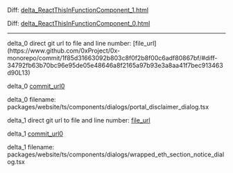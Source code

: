 Diff: [delta_ReactThisInFunctionComponent_1.html](./delta_ReactThisInFunctionComponent_1.html)

Diff: [delta_ReactThisInFunctionComponent_0.html](./delta_ReactThisInFunctionComponent_0.html)

<hr>
delta_0 direct git url to file and line number: [file_url](https://www.github.com/0xProject/0x-monorepo/commit/1f85d31663092b803c8f0f2b8f00c6adf80867bf/#diff-34792fb63b70bc96e95de05e48646a8f2165a97b93e3a8aa41f7bec913463d90L13)

delta_0 [commit_url0](https://www.github.com/0xProject/0x-monorepo/commit/1f85d31663092b803c8f0f2b8f00c6adf80867bf)

delta_0 filename: packages/website/ts/components/dialogs/portal_disclaimer_dialog.tsx



delta_1 direct git url to file and line number: [file_url](https://www.github.com/0xProject/0x-monorepo/commit/1f85d31663092b803c8f0f2b8f00c6adf80867bf/#diff-c8ecd40cb57caf6f44e81fe28e004913b4100ab146ef9610f3701f4c3a108a01L13)

delta_1 [commit_url0](https://www.github.com/0xProject/0x-monorepo/commit/1f85d31663092b803c8f0f2b8f00c6adf80867bf)

delta_1 filename: packages/website/ts/components/dialogs/wrapped_eth_section_notice_dialog.tsx



